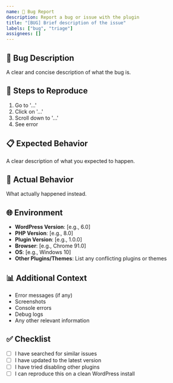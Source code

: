 ```yaml
---
name: 🐛 Bug Report
description: Report a bug or issue with the plugin
title: "[BUG] Brief description of the issue"
labels: ["bug", "triage"]
assignees: []
---
```


## 🐛 Bug Description
A clear and concise description of what the bug is.

## 🔄 Steps to Reproduce
1. Go to '...'
2. Click on '...'
3. Scroll down to '...'
4. See error

## 📋 Expected Behavior
A clear description of what you expected to happen.

## 📸 Actual Behavior
What actually happened instead.

## 🌐 Environment
- **WordPress Version**: [e.g., 6.0]
- **PHP Version**: [e.g., 8.0]
- **Plugin Version**: [e.g., 1.0.0]
- **Browser**: [e.g., Chrome 91.0]
- **OS**: [e.g., Windows 10]
- **Other Plugins/Themes**: List any conflicting plugins or themes

## 📊 Additional Context
- Error messages (if any)
- Screenshots
- Console errors
- Debug logs
- Any other relevant information

## ✅ Checklist
- [ ] I have searched for similar issues
- [ ] I have updated to the latest version
- [ ] I have tried disabling other plugins
- [ ] I can reproduce this on a clean WordPress install
